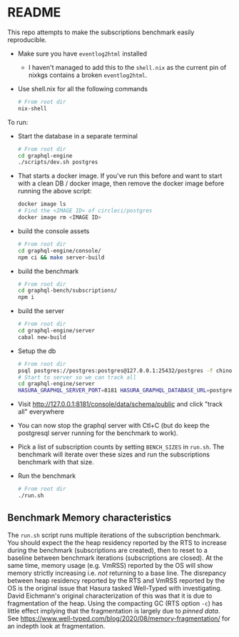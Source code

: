 # README

This repo attempts to make the subscriptions benchmark easily reproducible.

* Make sure you have `eventlog2html` installed
  * I haven't managed to add this to the `shell.nix` as the current pin of
    nixkgs contains a broken `eventlog2html`.

* Use shell.nix for all the following commands

    ```bash
    # From root dir
    nix-shell
    ```

To run:

* Start the database in a separate terminal

    ```bash
    # From root dir
    cd graphql-engine
    ./scripts/dev.sh postgres
    ```

* That starts a docker image. If you've run this before and want to start with a
  clean DB / docker image, then remove the docker image before running the above
  script:

  ```bash
  docker image ls
  # Find the <IMAGE ID> of circleci/postgres
  docker image rm <IMAGE ID>
  ```

* build the console assets

    ```bash
    # From root dir
    cd graphql-engine/console/
    npm ci && make server-build
    ```

* build the benchmark

    ```bash
    # From root dir
    cd graphql-bench/subscriptions/
    npm i
    ```

* build the server

    ```bash
    # From root dir
    cd graphql-engine/server
    cabal new-build
    ```

* Setup the db

    ```bash
    # From root dir
    psql postgres://postgres:postgres@127.0.0.1:25432/postgres -f chinook_pg_serial_pk_proper_naming.sql
    # Start to server so we can track all
    cd graphql-engine/server
    HASURA_GRAPHQL_SERVER_PORT=8181 HASURA_GRAPHQL_DATABASE_URL=postgres://postgres:postgres@127.0.0.1:25432/postgres cabal new-exec --RTS graphql-engine -- +RTS -N -RTS serve --enable-console --console-assets-dir ../console/static/dist
    ```

* Visit http://127.0.0.1:8181/console/data/schema/public and click "track all" everywhere
* You can now stop the graphql server with Ctl+C (but do keep the postgresql
  server running for the benchmark to work).

* Pick a list of subscription counts by setting `BENCH_SIZES` in
  `run.sh`. The benchmark will iterate over these sizes and run
  the subscriptions benchmark with that size.

* Run the benchmark

    ```bash
    # From root dir
    ./run.sh
    ```


## Benchmark Memory characteristics

The `run.sh` script runs multiple iterations of the subscription benchmark. You
should expect the the heap residency reported by the RTS to increase during the
benchmark (subscriptions are created), then to reset to a baseline between
benchmark iterations (subscriptions are closed). At the same time, memory usage
(e.g. VmRSS) reported by the OS will show memory strictly increasing i.e. *not*
returning to a base line. The disrepancy between heap residency reported by the
RTS and VmRSS reported by the OS is the original issue that Hasura tasked
Well-Typed with investigating. David Eichmann's original characterization of
this was that it is due to fragmentation of the heap. Using the compacting GC
(RTS option `-c`) has little effect implying that the fragmentation is largely
due to *pinned data*. See
https://www.well-typed.com/blog/2020/08/memory-fragmentation/ for an indepth
look at fragmentation.

